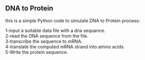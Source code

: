 ## DNA to Protein

this is a simple Python code to simulate DNA to Protein process:

1-input a suitable data file with a dna sequance.<br/>
2-read the DNA sequence from the file.<br/>
3-transcribe the sequence to mRNA.<br/>
4-translate the computed mRNA strand into amino acids.<br/>
5-Write the protein sequence.<br/>
